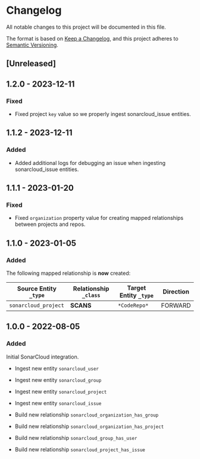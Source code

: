# Changelog

All notable changes to this project will be documented in this file.

The format is based on [Keep a Changelog](https://keepachangelog.com/en/1.0.0/),
and this project adheres to
[Semantic Versioning](https://semver.org/spec/v2.0.0.html).

## [Unreleased]

## 1.2.0 - 2023-12-11

### Fixed

- Fixed project `key` value so we properly ingest sonarcloud_issue entities.

## 1.1.2 - 2023-12-11

### Added

- Added additional logs for debugging an issue when ingesting sonarcloud_issue
  entities.

## 1.1.1 - 2023-01-20

### Fixed

- Fixed `organization` property value for creating mapped relationships between
  projects and repos.

## 1.1.0 - 2023-01-05

### Added

The following mapped relationship is **now** created:

| Source Entity `_type` | Relationship `_class` | Target Entity `_type` | Direction |
| --------------------- | --------------------- | --------------------- | --------- |
| `sonarcloud_project`  | **SCANS**             | `*CodeRepo*`          | FORWARD   |

## 1.0.0 - 2022-08-05

### Added

Initial SonarCloud integration.

- Ingest new entity `sonarcloud_user`
- Ingest new entity `sonarcloud_group`
- Ingest new entity `sonarcloud_project`
- Ingest new entity `sonarcloud_issue`

- Build new relationship `sonarcloud_organization_has_group`
- Build new relationship `sonarcloud_organization_has_project`
- Build new relationship `sonarcloud_group_has_user`
- Build new relationship `sonarcloud_project_has_issue`
